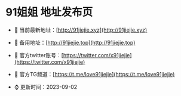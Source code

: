 
# **91姐姐**  地址发布页

- 👋 当前最新地址：[http://91jiejie.xyz](http://91jiejie.xyz)

- 👀 备用地址：[http://91jiejie.top](http://91jiejie.top)
  
- 🌱 官方twitter账号：[https://twitter.com/x91jiejie](https://twitter.com/x91jiejie)
  
- 💞️ 官方TG频道：[https://t.me/love91jiejie](https://t.me/love91jiejie)

- ⌚️ 更新时间：2023-09-02


<!---
91jiejie/91jiejie is a ✨ special ✨ repository because its `README.md` (this file) appears on your GitHub profile.
You can click the Preview link to take a look at your changes.
--->
